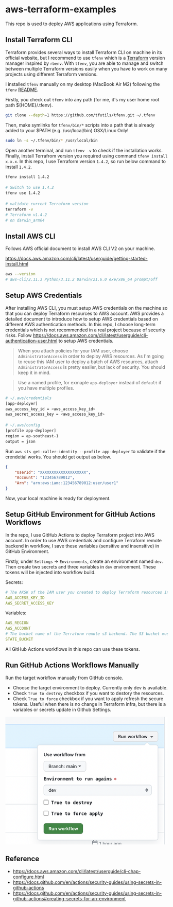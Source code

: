 # aws-terraform-examples
This repo is used to deploy AWS applications using Terraform.

## Install Terraform CLI

Terraform provides several ways to install Terraform CLI on machine in its official website, but I recommend to use `tfenv` which is a [Terraform](https://www.terraform.io/) version manager inspired by `rbenv`. With `tfenv`, you are able to manage and switch between multiple Terraform versions easily when you have to work on many projects using different Terraform versions.

I installed `tfenv` manually on my desktop (MacBook Air M2) following the `tfenv` [README](https://github.com/tfutils/tfenv). 

Firstly, you check out `tfenv` into any path (for me, it's my user home root path ${HOME}/.tfenv).

```bash
git clone --depth=1 https://github.com/tfutils/tfenv.git ~/.tfenv
```
Then, make symlinks for `tfenv/bin/*` scripts into a path that is already added to your $PATH (e.g. /usr/local/bin) OSX/Linux Only!

```bash
sudo ln -s ~/.tfenv/bin/* /usr/local/bin
```
Open another terminal, and run `tfenv -v` to check if the installation works. Finally, install Terrafrom version you required using command `tfenv install x.x.x`. In this repo, I use Terraform version `1.4.2`, so run below command to install `1.4.2`.

```bash
tfenv install 1.4.2

# Switch to use 1.4.2
tfenv use 1.4.2

# validate current Terraform version
terraform -v
# Terraform v1.4.2
# on darwin_arm64
```

## Install AWS CLI

Follows AWS official document to install AWS CLI V2 on your machine.

https://docs.aws.amazon.com/cli/latest/userguide/getting-started-install.html

```bash
aws --version
# aws-cli/2.11.3 Python/3.11.2 Darwin/21.6.0 exe/x86_64 prompt/off
```

## Setup AWS Credentials

After installing AWS CLI, you must setup AWS credentials on the machine so that you can deploy Terraform resources to AWS account. AWS provides a detailed document to introduce how to setup AWS credentials based on different AWS authentication methods. In this repo, I choose long-term credentials which is not recommended in a real project because of security risks. Follow https://docs.aws.amazon.com/cli/latest/userguide/cli-authentication-user.html to setup AWS credentials. 

> When you attach policies for your IAM user, choose `AdministratorAccess` in order to deploy AWS resources. As I'm going to reuse this IAM user to deploy a batch of AWS resources, attach `AdministratorAccess` is pretty easiler, but lack of security. You should keep it in mind.

> Use a named profile, for exmaple `app-deployer` instead of `default` if you have multiple profiles.

```bash
# ~/.aws/credentials
[app-deployer]
aws_access_key_id = <aws_access_key_id>
aws_secret_access_key = <aws_access_key_id>

# ~/.aws/config
[profile app-deployer]
region = ap-southeast-1
output = json
```
Run `aws sts get-caller-identity --profile app-deployer` to validate if the crendetial works. You should get output as below.

```json
{
    "UserId": "XXXXXXXXXXXXXXXXXXXX",
    "Account": "123456789012",
    "Arn": "arn:aws:iam::123456789012:user/user1"
}
```
Now, your local machine is ready for deployment.

## Setup GitHub Environment for GitHub Actions Workflows

In the repo, I use GitHub Actions to deploy Terraform project into AWS account. In order to use AWS credentials and configure Terraform remote backend in workflow, I save these variables (sensitive and insensitive) in GitHub Environment. 

Firstly, under `Settings` -> `Environments`, create an environment named `dev`. Then create two secrets and three variables in `dev` environment. These tokens will be injected into workflow build.

Secrets:
```yaml
# The AKSK of the IAM user you created to deploy Terraform resources in previous step.
AWS_ACCESS_KEY_ID
AWS_SECRET_ACCESS_KEY
```
Variables:

```yaml
AWS_REGION
AWS_ACCOUNT
# The bucket name of the Terraform remote s3 backend. The S3 bucket must exist.
STATE_BUCKET
```

All GitHub Actions workflows in this repo can use these tokens.

## Run GitHub Actions Workflows Manually

Run the target workflow manually from GitHub console.

- Choose the target environment to deploy. Currently only dev is available.
- Check `True to destroy` checkbox if you want to destory the resources.
- Check `True to force` checkbox if you want to apply refresh the secure tokens. Useful when there is no change in Terraform infra, but there is a variables or secrets update in Github Settings. 

![GitHub Actions Workflow](./02-images/workflow.png)

## Reference
- https://docs.aws.amazon.com/cli/latest/userguide/cli-chap-configure.html
- https://docs.github.com/en/actions/security-guides/using-secrets-in-github-actions
- https://docs.github.com/en/actions/security-guides/using-secrets-in-github-actions#creating-secrets-for-an-environment